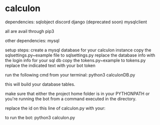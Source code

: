 # calculon
dependencies: 
sqlobject
discord
django (deprecated soon)
mysqlclient

all are avail through pip3

other dependencies: 
mysql 


setup steps:
create a mysql database for your calculon instance
copy the sqlsettings.py~example file to sqlsettings.py
replace the database info with the login info for your sql db
copy the tokens.py~example to tokens.py
replace the indicated text with your bot token

run the following cmd from your terminal: 
python3 calculonDB.py

this will build your database tables. 

make sure that either the project home folder is in your PYTHONPATH or you're running the 
bot from a command executed in the directory. 

replace the id on this line of calculon.py with your: 


to run the bot:
python3 calculon.py






